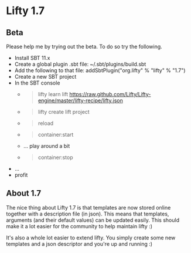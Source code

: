Lifty 1.7
=========

Beta
---------

Please help me by trying out the beta. To do so try the following.

- Install SBT 11.x  
- Create a global plugin .sbt file: ~/.sbt/plugins/build.sbt
- Add the following to that file: addSbtPlugin("org.lifty" % "lifty" % "1.7")
- Create a new SBT project
- In the SBT console 
    - > lifty learn lift https://raw.github.com/Lifty/Lifty-engine/master/lifty-recipe/lifty.json
    - > lifty create lift project
    - > reload
    - > container:start
    - ... play around a bit 
    - > container:stop
- ...
- profit

About 1.7
-----------

The nice thing about Lifty 1.7 is that templates are now stored online together with a 
description file (in json). This means that templates, arguments (and their default values) 
can be updated easily. This should make it a lot easier for the community to help maintain lifty :)

It's also a whole lot easier to extend lifty. You simply create some new templates and a json descriptor 
and you're up and running :)
